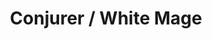 ---
layout: quest-table
expansion: Job Quests
title: Conjurer / White Mage
permalink: /quests/jobs/white-mage
quests:
  - name: Way of the Conjurer
    level: 1
    rowId: 65558
    questId: ClsCnj000_00022
    genre: Conjurer Quests
    icon: '71140'
    issuer:
      location: Old Gridania
      coords: (6.5, 11.0)
      name: Madelle
    steps:
      - location: Old Gridania
        coords: (6.0, 10.7)
        name: "Speak with Brother E\u2013Sumi\u2013Yan."
      - location: Central Shroud
        coords: (23.1, 17.1)
        name: Slay ground squirrels.
      - location: Central Shroud
        coords: (23.1, 17.1)
        name: Slay little ladybugs.
      - location: Central Shroud
        coords: (23.1, 17.1)
        name: Slay forest funguars.
      - location: Old Gridania
        coords: (6.0, 10.7)
        name: "Report to Brother E\u2013Sumi\u2013Yan at the Conjurers' Guild."
    partQuestNo: 1
  - name: Trial by Earth
    level: 5
    rowId: 65584
    questId: ClsCnj001_00048
    genre: Conjurer Quests
    icon: '71140'
    issuer:
      location: Old Gridania
      coords: (6.0, 10.7)
      name: E-Sumi-Yan
    steps:
      - location: North Shroud
        coords: (25.8, 28.2)
        name: Speak with Nolanel at Blessed Bud.
      - location: North Shroud
        coords: (27.4, 29.3)
        name: Investigate the corrupted soil and vanquish the tainted earth sprite.
      - location: North Shroud
        coords: (25.8, 28.2)
        name: Report to Nolanel at Blessed Bud.
      - location: Old Gridania
        coords: (6.0, 10.7)
        name: "Report to Brother E\u2013Sumi\u2013Yan at Stillglade Fane."
    partQuestNo: 2
  - name: Trial by Wind
    level: 10
    rowId: 65627
    questId: ClsCnj002_00091
    genre: Conjurer Quests
    icon: '71140'
    issuer:
      location: Old Gridania
      coords: (6.0, 10.7)
      name: E-Sumi-Yan
    steps:
      - location: East Shroud
        coords: (11.8, 25.6)
        name: Speak with Wulfiue at Fullflower Comb.
      - location: East Shroud
        coords: (11.2, 22.2)
        name: Investigate the spring near Sweetbloom Pier.
      - location: East Shroud
        coords: (11.8, 25.6)
        name: Speak with Wulfiue at Fullflower Comb.
      - location: East Shroud
        coords: (11.2, 22.2)
        name: Investigate the pocket of corrupted air.
      - location: East Shroud
        coords: (11.8, 25.6)
        name: Report to Wulfiue at Fullflower Comb.
      - location: Old Gridania
        coords: (6.0, 10.7)
        name: "Report to Brother E\u2013Sumi\u2013Yan at Stillglade Fane."
    soloDuty:
      levelSync: 14
      timeLimit: 30
    partQuestNo: 3
  - name: Trial by Water
    level: 15
    rowId: 65628
    questId: ClsCnj003_00092
    genre: Conjurer Quests
    icon: '71140'
    issuer:
      location: Old Gridania
      coords: (6.0, 10.7)
      name: E-Sumi-Yan
    steps:
      - location: East Shroud
        coords: (15.9, 28.8)
        name: Pour the pristine water onto the base of the Hedgetree and defeat the
          tainted water sprite.
      - location: East Shroud
        coords: (16.8, 27.0)
        name: Speak with Joacin at the Hawthorne Hut.
      - location: East Shroud
        coords: (17.3, 26.4)
        name: Speak with Aniud at Josselin's Spire.
      - location: East Shroud
        coords: (16.8, 26.4)
        name: Cast Cure on one of the injured soldiers.
      - location: East Shroud
        coords: (16.7, 26.3)
        name: Speak with the harried healer.
      - location: East Shroud
        coords: (20.1, 26.1)
        name: Speak with the Gods' Quiver bow.
      - location: East Shroud
        coords: (19.9, 27.1)
        name: Speak with Sylphie.
      - location: Old Gridania
        coords: (6.0, 10.7)
        name: "Report to Brother E\u2013Sumi\u2013Yan at Stillglade Fane."
    soloDuty:
      levelSync: 19
      timeLimit: 30
    partQuestNo: 4
  - name: Sylphie's Trials
    level: 20
    rowId: 65629
    questId: ClsCnj004_00093
    genre: Conjurer Quests
    icon: '71140'
    issuer:
      location: Old Gridania
      coords: (6.0, 10.7)
      name: E-Sumi-Yan
    steps:
      - location: Central Shroud
        coords: (20.0, 20.8)
        name: Investigate the corrupted soil and defeat the tainted earth sprite.
      - location: Central Shroud
        coords: (20.1, 20.7)
        name: Speak with Sylphie.
      - location: Central Shroud
        coords: (24.4, 20.7)
        name: Investigate the corrupted air and defeat the tainted wind sprite.
      - location: Central Shroud
        coords: (24.6, 20.7)
        name: Speak with Sylphie.
      - location: Central Shroud
        coords: (28.1, 29.8)
        name: Investigate the corrupted water and defeat the tainted water sprite.
      - location: Central Shroud
        coords: (28.2, 29.9)
        name: Speak with Sylphie.
      - location: Old Gridania
        coords: (6.0, 10.7)
        name: "Report to Brother E\u2013Sumi\u2013Yan at Stillglade Fane."
    partQuestNo: 5
  - name: Like Mother, Like Daughter
    level: 25
    rowId: 65976
    questId: ClsCnj005_00440
    genre: Conjurer Quests
    icon: '71140'
    issuer:
      location: Old Gridania
      coords: (6.0, 10.7)
      name: E-Sumi-Yan
    steps:
      - location: South Shroud
        coords: (18.0, 20.3)
        name: Speak with Wulfiue at Buscarron's Druthers.
      - location: South Shroud
        coords: (17.8, 19.9)
        name: Speak with Sylphie.
      - location: South Shroud
        coords: (22.0, 22.2)
        name: Chase after Sylphie.
      - location: South Shroud
        coords: (22.3, 22.1)
        name: Speak with Sylphie.
      - location: Old Gridania
        coords: (6.0, 10.7)
        name: "Report to Brother E\u2013Sumi\u2013Yan at Stillglade Fane."
    soloDuty:
      levelSync: 29
      timeLimit: 30
    partQuestNo: 6
  - name: In Nature's Embrace
    level: 30
    rowId: 65977
    questId: ClsCnj006_00441
    genre: Conjurer Quests
    icon: '71140'
    issuer:
      location: Old Gridania
      coords: (6.0, 10.7)
      name: E-Sumi-Yan
    steps:
      - location: South Shroud
        coords: (22.3, 21.5)
        name: Investigate corruption in the South Shroud.
      - location: South Shroud
        coords: (22.4, 21.4)
        name: Speak with Sylphie.
      - location: South Shroud
        coords: (23.7, 18.7)
        name: Investigate the disturbance.
      - location: South Shroud
        coords: (23.9, 18.8)
        name: Speak with Sylphie.
      - location: South Shroud
        coords: (27.1, 19.2)
        name: Investigate the disturbance.
      - location: South Shroud
        coords: (27.3, 19.2)
        name: Speak with Sylphie.
      - location: South Shroud
        coords: (28.1, 19.7)
        name: Speak with Sylphie.
      - location: Old Gridania
        coords: (6.0, 10.7)
        name: "Report to Brother E\u2013Sumi\u2013Yan at Stillglade Fane."
    soloDuty:
      levelSync: 34
      timeLimit: 30
    unlocks:
      - name: Cure II
        icon: '406'
        type: action
    partQuestNo: 7



  - name: Seer Folly
    level: 30
    rowId: 66615
    questId: JobWhm300_01079
    genre: White Mage Quests
    icon: '71140'
    issuer:
      location: Old Gridania
      coords: (6.0, 10.7)
      name: E-Sumi-Yan
    steps:
      - location: Central Shroud
        coords: (16.0, 23.4)
        name: Seek out Raya-O-Senna in Everschade.
      - location: South Shroud
        coords: (18.7, 27.1)
        name: Speak with Raya-O-Senna at Camp Tranquil.
    soloDuty:
      levelSync: 34
      timeLimit: 30
    unlocks:
      - name: Presence of Mind
        icon: '2626'
        type: action
    partQuestNo: 1
    requires:
      - name: Sylph-management
        level: 20
        rowId: 66049
        questId: ManFst304_00513
        genre: Seventh Umbral Era
        icon: '71000'
        link: /quests/msq/realm-reborn/part2


  - name: Only You Can Prevent Forest Ire
    level: 35
    rowId: 66616
    questId: JobWhm350_01080
    genre: White Mage Quests
    icon: '71140'
    issuer:
      location: South Shroud
      coords: (18.7, 27.1)
      name: Raya-O-Senna
    steps:
      - location: Central Shroud
        coords: (13.2, 18.5)
        name: Quell the anger of a tree in Sorrel Haven.
      - location: South Shroud
        coords: (18.7, 27.1)
        name: "Report to Raya\u2013O\u2013Senna."
    unlocks:
      - name: Regen
        icon: '2628'
        type: action
    partQuestNo: 2
  - name: O Brother, Where Art Thou
    level: 40
    rowId: 66617
    questId: JobWhm400_01081
    genre: White Mage Quests
    icon: '71140'
    issuer:
      location: South Shroud
      coords: (18.7, 27.1)
      name: Raya-O-Senna
    steps:
      - location: East Shroud
        coords: (16.0, 20.5)
        name: "Speak with A\u2013Ruhn\u2013Senna in the Bramble Patch."
      - location: East Shroud
        coords: (16.0, 20.4)
        name: Placate the tree.
      - location: South Shroud
        coords: (18.7, 27.1)
        name: "Speak with Raya\u2013O\u2013Senna at Camp Tranquil."
    unlocks:
      - name: Cure III
        icon: '407'
        type: action
    partQuestNo: 3
  - name: Following in His Footsteps
    level: 45
    rowId: 66618
    questId: JobWhm450_01082
    genre: White Mage Quests
    icon: '71140'
    issuer:
      location: South Shroud
      coords: (18.7, 27.1)
      name: Raya-O-Senna
    steps:
      - location: Western La Noscea
        coords: (14.5, 16.5)
        name: "/pray before the grave of A\u2013Towa\u2013Cant in the Serpent's Tongue."
      - location: Mor Dhona
        coords: (14.7, 13.4)
        name: "/pray before the grave of A\u2013Towa\u2013Cant in the Tangle."
      - location: Northern Thanalan
        coords: (16.4, 20.6)
        name: "/pray before the grave of A\u2013Towa\u2013Cant in Raubahn's Push."
      - location: South Shroud
        coords: (18.7, 27.1)
        name: "Speak with Raya\u2013O\u2013Senna at Camp Tranquil."
      - location: North Shroud
        coords: (23.6, 20.5)
        name: "Examine the grave of A\u2013Towa\u2013Cant near Proud Creek."
      - location: South Shroud
        coords: (18.7, 27.1)
        name: "Return the unenchanted robe to Raya\u2013O\u2013Senna."
      - location: Outer La Noscea
        coords: (23.8, 16.5)
        name: "/pray before the grave of A\u2013Towa\u2013Cant near the Kobold Dig."
      - location: South Shroud
        coords: (18.7, 27.1)
        name: "Report to Raya\u2013O\u2013Senna at Camp Tranquil."
    partQuestNo: 4
  - name: Yearn for the Urn
    level: 45
    rowId: 66619
    questId: JobWhm451_01083
    genre: White Mage Quests
    icon: '71140'
    issuer:
      location: South Shroud
      coords: (18.7, 27.1)
      name: Raya-O-Senna
    steps:
      - location: South Shroud
        coords: (18.7, 27.1)
        name: Speak with Kupcha Kupa.
      - location: South Shroud
        coords: (22.5, 19.2)
        name: Speak with Pukno Poki.
      - location: South Shroud
        coords: (24.4, 18.9)
        name: Search the overloaded wain.
      - location: South Shroud
        coords: (18.7, 27.1)
        name: "Deliver the urn to Raya\u2013O\u2013Senna."
    unlocks:
      - name: Holy
        icon: '2629'
        type: action
    partQuestNo: 5
  - name: Heart of the Forest
    level: 50
    rowId: 66620
    questId: JobWhm500_01084
    genre: White Mage Quests
    icon: '71140'
    issuer:
      location: South Shroud
      coords: (18.7, 27.1)
      name: Raya-O-Senna
    steps:
      - location: Central Shroud
        coords: (15.1, 25.0)
        name: Quell the fury of the Guardian Tree in Everschade.
      - location: South Shroud
        coords: (18.7, 27.1)
        name: "Speak with Raya\u2013O\u2013Senna at Camp Tranquil."
    soloDuty:
      levelSync: 50
      timeLimit: 30
    unlocks:
      - name: Benediction
        icon: '2627'
        type: action
    partQuestNo: 6
  - name: Taint Misbehaving
    level: 50
    rowId: 67255
    questId: JobWhm501_01719
    genre: White Mage Quests
    icon: '71140'
    issuer:
      location: South Shroud
      coords: (18.7, 27.1)
      name: Raya-O-Senna
    steps:
      - location: Central Shroud
        coords: (15.1, 25.1)
        name: Speak with Raya-O-Senna at the Guardian Tree.
      - location: North Shroud
        coords: (21.5, 26.4)
        name: Gather information at Fallgourd Float.
      - location: North Shroud
        coords: (23.6, 20.3)
        name: Search for Eschiva.
      - location: North Shroud
        coords: (23.6, 20.5)
        name: Deliver the Seedseers' missive to Eschiva.
      - location: Central Shroud
        coords: (15.1, 25.1)
        name: Speak with Raya-O-Senna at the Guardian Tree.
      - location: Central Shroud
        coords: (15.1, 25.1)
        name: Speak with Eschiva.
      - location: North Shroud
        coords: (20.6, 25.2)
        name: Speak with Eschiva at Fallgourd Float.
    partQuestNo: 7
  - name: A Journey of Purification
    level: 52
    rowId: 67256
    questId: JobWhm520_01720
    genre: White Mage Quests
    icon: '71140'
    issuer:
      location: North Shroud
      coords: (20.6, 25.2)
      name: Eschiva
    steps:
      - location: Coerthas Central Highlands
        coords: (25.6, 17.3)
        name: Speak with Eschiva at Camp Dragonhead.
      - location: Coerthas Central Highlands
        coords: (24.9, 21.7)
        name: Speak with Eschiva.
      - location: Coerthas Central Highlands
        coords: (24.3, 21.8)
        name: Purify the taint.
      - location: Coerthas Central Highlands
        coords: (25.6, 17.3)
        name: Speak with Eschiva.
    soloDuty:
      levelSync: 54
      timeLimit: 30
    unlocks:
      - name: Asylum
        icon: '2632'
        type: action
    partQuestNo: 8
  - name: The Girl with the Dragon Tissue
    level: 54
    rowId: 67257
    questId: JobWhm540_01721
    genre: White Mage Quests
    icon: '71140'
    issuer:
      location: Coerthas Central Highlands
      coords: (25.6, 17.3)
      name: Eschiva
    steps:
      - location: Coerthas Western Highlands
        coords: (32.1, 38.9)
        name: Speak with Eschiva at Falcon's Nest.
      - location: Coerthas Western Highlands
        coords: (32.7, 38.4)
        name: Gather information at Falcon's Nest.
      - location: Coerthas Western Highlands
        coords: (31.8, 35.6)
        name: Speak with Eschiva.
      - location: Coerthas Western Highlands
        coords: (12.3, 9.4)
        name: Speak with Eschiva south of the Slate Mountains.
      - location: Coerthas Western Highlands
        coords: (15.4, 10.9)
        name: Find the taint and purify it.
      - location: Coerthas Western Highlands
        coords: (14.5, 8.7)
        name: Report to Eschiva.
      - location: Coerthas Western Highlands
        coords: (31.8, 35.6)
        name: Speak with Eschiva.
    unlocks:
      - name: Stone III
        icon: '2631'
        type: action
    partQuestNo: 9
  - name: The Dark Blight Writhes
    level: 56
    rowId: 67258
    questId: JobWhm560_01722
    genre: White Mage Quests
    icon: '71140'
    issuer:
      location: Coerthas Western Highlands
      coords: (31.8, 35.6)
      name: Eschiva
    steps:
      - location: Coerthas Western Highlands
        coords: (17.0, 22.3)
        name: Speak with Eschiva.
      - location: Coerthas Western Highlands
        coords: (17.0, 22.3)
        name: Cast Cure II on the wounded knight.
      - location: Coerthas Western Highlands
        coords: (15.1, 10.8)
        name: Purify the taint.
      - location: The Dravanian Forelands
        coords: (32.3, 23.0)
        name: Speak with Eschiva at Tailfeather.
    unlocks:
      - name: Assize
        icon: '2634'
        type: action
    partQuestNo: 10
  - name: In the Wake of Death
    level: 58
    rowId: 67259
    questId: JobWhm580_01723
    genre: White Mage Quests
    icon: '71140'
    issuer:
      location: The Dravanian Forelands
      coords: (32.3, 23.0)
      name: Eschiva
    steps:
      - location: The Dravanian Forelands
        coords: (18.9, 32.7)
        name: Speak with Eschiva.
      - location: The Dravanian Forelands
        coords: (11.4, 28.5)
        name: Find the taint and purify it.
      - location: The Dravanian Forelands
        coords: (8.9, 38.0)
        name: Rejoin Eschiva.
      - location: The Dravanian Forelands
        coords: (8.9, 38.1)
        name: Purify the taint.
      - location: The Dravanian Forelands
        coords: (8.9, 38.0)
        name: Assist Eschiva.
    unlocks:
      - name: Thin Air
        icon: '2636'
        type: action
    partQuestNo: 11
  - name: Trials of the Padjals
    level: 58
    rowId: 67260
    questId: JobWhm581_01724
    genre: White Mage Quests
    icon: '71140'
    issuer:
      location: The Dravanian Forelands
      coords: (8.9, 38.0)
      name: Eschiva
    steps:
      - location: South Shroud
        coords: (18.7, 27.1)
        name: "Deliver the tainted flesh to Raya\u2013O\u2013Senna at Camp Tranquil."
    partQuestNo: 12
  - name: Hands of Healing
    level: 60
    rowId: 67261
    questId: JobWhm600_01725
    genre: White Mage Quests
    icon: '71140'
    issuer:
      location: South Shroud
      coords: (18.7, 27.1)
      name: Raya-O-Senna
    steps:
      - location: North Shroud
        coords: (20.6, 25.2)
        name: Speak with Eschiva at Fallgourd Float.
      - location: South Shroud
        coords: (18.7, 27.1)
        name: "Speak with Raya\u2013O\u2013Senna."
      - location: The Dravanian Forelands
        coords: (32.4, 23.2)
        name: Speak with Eschiva at Tailfeather.
      - location: The Dravanian Forelands
        coords: (20.1, 10.2)
        name: Search for Alaqa in Mourn.
      - location: The Dravanian Forelands
        coords: (20.1, 10.2)
        name: "Speak with Raya\u2013O\u2013Senna in Mourn."
      - location: The Dravanian Forelands
        coords: (20.1, 10.2)
        name: "Speak with Raya\u2013O\u2013Senna."
      - location: South Shroud
        coords: (18.7, 27.1)
        name: "Speak with Raya\u2013O\u2013Senna at Camp Tranquil."
    soloDuty:
      levelSync: 60
      timeLimit: 30
    unlocks:
      - name: Tetragrammaton
        icon: '2633'
        type: action
    partQuestNo: 13
  - name: Unease in East End
    level: 60
    rowId: 67950
    questId: JobWhm601_02414
    genre: White Mage Quests
    icon: '71140'
    issuer:
      location: South Shroud
      coords: (18.7, 27.1)
      name: Raya-O-Senna
    steps:
      - location: Old Gridania
        coords: (6.0, 10.7)
        name: Speak with E-Sumi-Yan at the Conjurers' Guild.
      - location: East Shroud
        coords: (23.2, 31.3)
        name: Speak with E-Sumi-Yan at Camp Nine Ivies.
      - location: The Fringes
        coords: (8.4, 10.9)
        name: Speak with E-Sumi-Yan at Castrum Oriens.
      - location: The Fringes
        coords: (8.9, 15.0)
        name: Survey the area to the southwest.
      - location: The Fringes
        coords: (9.0, 12.0)
        name: Speak with E-Sumi-Yan at Castrum Oriens.
    partQuestNo: 14
  - name: An Aura for Trouble
    level: 63
    rowId: 67951
    questId: JobWhm630_02415
    genre: White Mage Quests
    icon: '71140'
    issuer:
      location: The Fringes
      coords: (9.0, 11.9)
      name: Sylphie
    steps:
      - location: The Fringes
        coords: (12.7, 19.4)
        name: Speak with Sylphie.
      - location: The Fringes
        coords: (9.4, 24.9)
        name: Chase after the strange child.
      - location: Old Gridania
        coords: (6.0, 10.7)
        name: "Speak with E\u2013Sumi-Yan at Stillglade Fane."
      - location: The Fringes
        coords: (9.0, 11.9)
        name: Speak with Sylphie.
    partQuestNo: 15
  - name: A Beacon for Bad Things
    level: 65
    rowId: 67952
    questId: JobWhm650_02416
    genre: White Mage Quests
    icon: '71140'
    issuer:
      location: The Fringes
      coords: (9.0, 11.9)
      name: Sylphie
    steps:
      - location: The Fringes
        coords: (12.2, 22.7)
        name: Survey the area.
      - location: The Fringes
        coords: (12.0, 24.9)
        name: Survey the area to the south.
      - location: The Fringes
        coords: (10.8, 30.2)
        name: Survey the area further to the south.
      - location: The Fringes
        coords: (8.7, 29.0)
        name: Catch up to Sylphie.
      - location: The Fringes
        coords: (8.7, 29.0)
        name: Speak with Sylphie.
      - location: The Fringes
        coords: (9.0, 11.9)
        name: Speak with Sylphie.
    soloDuty:
      levelSync: 67
      timeLimit: 30
    partQuestNo: 16
  - name: The Problem with Padjals
    level: 68
    rowId: 67953
    questId: JobWhm680_02417
    genre: White Mage Quests
    icon: '71140'
    issuer:
      location: The Fringes
      coords: (9.0, 11.9)
      name: Sylphie
    steps:
      - location: The Fringes
        coords: (8.4, 28.9)
        name: Head to Fletcher's Cabin.
      - location: The Fringes
        coords: (18.1, 10.3)
        name: Search for Gatty and Sanche.
      - location: The Fringes
        coords: (8.2, 28.7)
        name: "Speak with E\u2013Sumi\u2013Yan at Fletcher's Cabin."
      - location: The Fringes
        coords: (8.3, 29.0)
        name: Speak with Sylphie.
    partQuestNo: 17
  - name: What She Always Wanted
    level: 70
    rowId: 67954
    questId: JobWhm700_02418
    genre: White Mage Quests
    icon: '71140'
    issuer:
      location: The Fringes
      coords: (8.3, 29.0)
      name: Sylphie
    steps:
      - location: The Fringes
        coords: (8.7, 10.9)
        name: Obtain the herbal remedy from the independent sutler at Castrum Oriens.
      - location: The Fringes
        coords: (8.1, 28.7)
        name: Return to Sylphie.
      - location: The Fringes
        coords: (8.1, 28.7)
        name: /soothe Sylphie.
      - location: The Fringes
        coords: (13.7, 31.1)
        name: Find Sanche and Gatty.
      - location: The Fringes
        coords: (13.8, 31.2)
        name: Administer the herbal remedy to Sanche.
      - location: The Fringes
        coords: (13.8, 31.1)
        name: Speak with Gatty.
    soloDuty:
      levelSync: 70
      timeLimit: 30
    unlocks:
      - name: Plenary Indulgence
        icon: '2639'
        type: action
    partQuestNo: 18
  - name: Whence the Healing Springs
    level: 80
    rowId: 68751
    questId: LucKbc006_03215
    genre: White Mage Quests
    icon: '71020'
    issuer:
      location: South Shroud
      coords: (18.7, 27.1)
      name: Raya-O-Senna
    steps:
      - location: Old Gridania
        coords: (6.4, 11.2)
        name: Speak with Alaqa at the Conjurers' Guild.
      - location: Central Shroud
        coords: (21.2, 27.2)
        name: Meet with Sylphie near the Hedgetree in the Central Shroud.
      - location: Central Shroud
        coords: (20.2, 30.9)
        name: Speak with Gatty at the Hedgetree.
      - location: Central Shroud
        coords: (21.1, 29.8)
        name: Speak with Alaqa at the Hedgetree.
      - location: South Shroud
        coords: (18.7, 27.1)
        name: "Report to Raya\u2013O\u2013Senna at Camp Tranquil."
    partQuestNo: 19


---